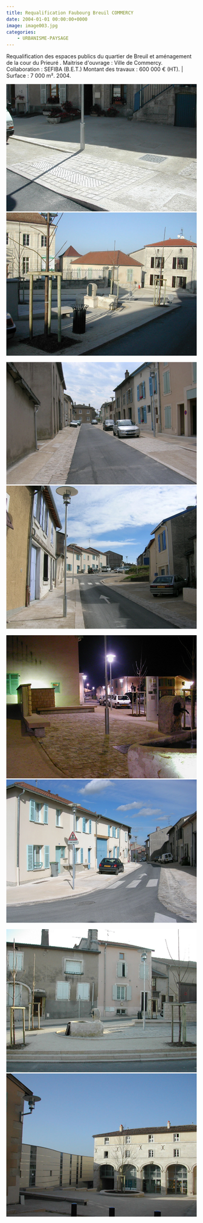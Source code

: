 ```yaml
---
title: Requalification Faubourg Breuil COMMERCY
date: 2004-01-01 00:00:00+0000
image: image003.jpg
categories:
    - URBANISME-PAYSAGE
---
```


Requalification des espaces publics du quartier de Breuil et aménagement de la
            cour du Prieuré .
            Maitrise d'ouvrage : Ville de Commercy.
            Collaboration : SEFIBA (B.E.T.)
            Montant des travaux : 600 000 € (HT). | Surface : 7 000 m².
            2004.

![Image 1](detail-2.jpg) ![Image 2](cy-b-15-12-04-82.jpg)

![Image 3](haptoute-3.jpg) ![Image 4](image002.jpg)

![Image 5](image003.jpg) ![Image 6](image001.jpg)

![Image 7](image004.jpg) ![Image 8](cy-b-15-12-04-16.jpg)

